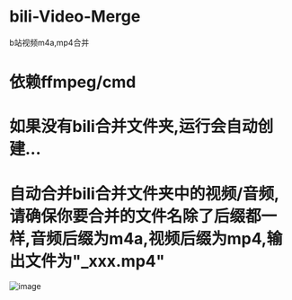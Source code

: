 # bili-Video-Merge
b站视频m4a,mp4合并
# 依赖ffmpeg/cmd
# 如果没有bili合并文件夹,运行会自动创建...
# 自动合并bili合并文件夹中的视频/音频,请确保你要合并的文件名除了后缀都一样,音频后缀为m4a,视频后缀为mp4,输出文件为"_xxx.mp4"
![image](https://user-images.githubusercontent.com/73635883/205895308-9cd64157-8183-4d0f-9799-8d6ea9286dd2.png)
